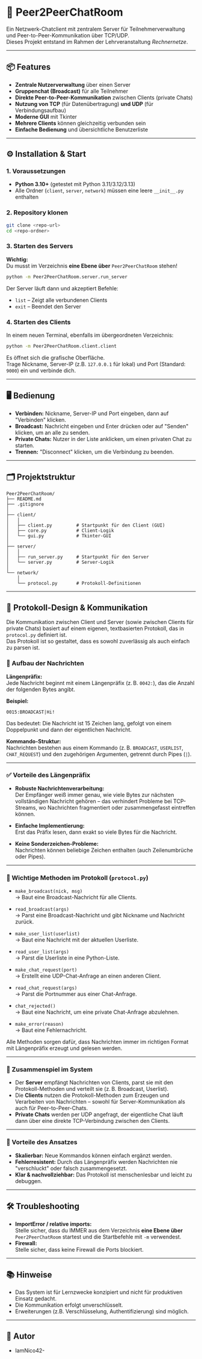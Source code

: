 # 💬 Peer2PeerChatRoom

Ein Netzwerk-Chatclient mit zentralem Server für Teilnehmerverwaltung und Peer-to-Peer-Kommunikation über TCP/UDP.  
Dieses Projekt entstand im Rahmen der Lehrveranstaltung *Rechnernetze*.

---

## 📦 Features

- **Zentrale Nutzerverwaltung** über einen Server
- **Gruppenchat (Broadcast)** für alle Teilnehmer
- **Direkte Peer-to-Peer-Kommunikation** zwischen Clients (private Chats)
- **Nutzung von TCP** (für Datenübertragung) **und UDP** (für Verbindungsaufbau)
- **Moderne GUI** mit Tkinter
- **Mehrere Clients** können gleichzeitig verbunden sein
- **Einfache Bedienung** und übersichtliche Benutzerliste

---

## ⚙️ Installation & Start

### 1. Voraussetzungen

- **Python 3.10+** (getestet mit Python 3.11/3.12/3.13)
- Alle Ordner (`client`, `server`, `network`) müssen eine leere `__init__.py` enthalten

### 2. Repository klonen

```sh
git clone <repo-url>
cd <repo-ordner>
```

### 3. Starten des Servers

**Wichtig:**  
Du musst im Verzeichnis **eine Ebene über** `Peer2PeerChatRoom` stehen!

```sh
python -m Peer2PeerChatRoom.server.run_server
```

Der Server läuft dann und akzeptiert Befehle:
- `list` – Zeigt alle verbundenen Clients
- `exit` – Beendet den Server

### 4. Starten des Clients

In einem neuen Terminal, ebenfalls im übergeordneten Verzeichnis:

```sh
python -m Peer2PeerChatRoom.client.client
```

Es öffnet sich die grafische Oberfläche.  
Trage Nickname, Server-IP (z.B. `127.0.0.1` für lokal) und Port (Standard: `9000`) ein und verbinde dich.

---

## 🖥️ Bedienung

- **Verbinden:** Nickname, Server-IP und Port eingeben, dann auf "Verbinden" klicken.
- **Broadcast:** Nachricht eingeben und Enter drücken oder auf "Senden" klicken, um an alle zu senden.
- **Private Chats:** Nutzer in der Liste anklicken, um einen privaten Chat zu starten.
- **Trennen:** "Disconnect" klicken, um die Verbindung zu beenden.

---

## 🗂️ Projektstruktur

```
Peer2PeerChatRoom/
├── README.md
├── .gitignore 
│
├── client/
│   │
│   ├── client.py         # Startpunkt für den Client (GUI)
│   ├── core.py           # Client-Logik
│   └── gui.py            # Tkinter-GUI
│
├── server/
│   │
│   ├── run_server.py     # Startpunkt für den Server
│   └── server.py         # Server-Logik
│
└── network/
    │
    └── protocol.py       # Protokoll-Definitionen
```

---

## 📡 Protokoll-Design & Kommunikation

Die Kommunikation zwischen Client und Server (sowie zwischen Clients für private Chats) basiert auf einem eigenen, textbasierten Protokoll, das in `protocol.py` definiert ist.  
Das Protokoll ist so gestaltet, dass es sowohl zuverlässig als auch einfach zu parsen ist.

### 🧱 Aufbau der Nachrichten

**Längenpräfix:**  
Jede Nachricht beginnt mit einem Längenpräfix (z. B. `0042:`), das die Anzahl der folgenden Bytes angibt.

**Beispiel:**

```
0015:BROADCAST|Hi!
```

Das bedeutet: Die Nachricht ist 15 Zeichen lang, gefolgt von einem Doppelpunkt und dann der eigentlichen Nachricht.

**Kommando-Struktur:**  
Nachrichten bestehen aus einem Kommando (z. B. `BROADCAST`, `USERLIST`, `CHAT_REQUEST`) und den zugehörigen Argumenten, getrennt durch Pipes (`|`).

---

### ✅ Vorteile des Längenpräfix

- **Robuste Nachrichtenverarbeitung:**  
  Der Empfänger weiß immer genau, wie viele Bytes zur nächsten vollständigen Nachricht gehören – das verhindert Probleme bei TCP-Streams, wo Nachrichten fragmentiert oder zusammengefasst eintreffen können.

- **Einfache Implementierung:**  
  Erst das Präfix lesen, dann exakt so viele Bytes für die Nachricht.

- **Keine Sonderzeichen-Probleme:**  
  Nachrichten können beliebige Zeichen enthalten (auch Zeilenumbrüche oder Pipes).

---

### 🧰 Wichtige Methoden im Protokoll (`protocol.py`)

- `make_broadcast(nick, msg)`  
  → Baut eine Broadcast-Nachricht für alle Clients.

- `read_broadcast(args)`  
  → Parst eine Broadcast-Nachricht und gibt Nickname und Nachricht zurück.

- `make_user_list(userlist)`  
  → Baut eine Nachricht mit der aktuellen Userliste.

- `read_user_list(args)`  
  → Parst die Userliste in eine Python-Liste.

- `make_chat_request(port)`  
  → Erstellt eine UDP-Chat-Anfrage an einen anderen Client.

- `read_chat_request(args)`  
  → Parst die Portnummer aus einer Chat-Anfrage.

- `chat_rejected()`  
  → Baut eine Nachricht, um eine private Chat-Anfrage abzulehnen.

- `make_error(reason)`  
  → Baut eine Fehlernachricht.

Alle Methoden sorgen dafür, dass Nachrichten immer im richtigen Format mit Längenpräfix erzeugt und gelesen werden.

---

### 🔄 Zusammenspiel im System

- Der **Server** empfängt Nachrichten von Clients, parst sie mit den Protokoll-Methoden und verteilt sie (z. B. Broadcast, Userlist).
- Die **Clients** nutzen die Protokoll-Methoden zum Erzeugen und Verarbeiten von Nachrichten – sowohl für Server-Kommunikation als auch für Peer-to-Peer-Chats.
- **Private Chats** werden per UDP angefragt, der eigentliche Chat läuft dann über eine direkte TCP-Verbindung zwischen den Clients.

---

### 🎯 Vorteile des Ansatzes

- **Skalierbar:** Neue Kommandos können einfach ergänzt werden.
- **Fehlerresistent:** Durch das Längenpräfix werden Nachrichten nie "verschluckt" oder falsch zusammengesetzt.
- **Klar & nachvollziehbar:** Das Protokoll ist menschenlesbar und leicht zu debuggen.

---

## 🛠️ Troubleshooting

- **ImportError / relative imports:**  
  Stelle sicher, dass du IMMER aus dem Verzeichnis **eine Ebene über** `Peer2PeerChatRoom` startest und die Startbefehle mit `-m` verwendest.
- **Firewall:**  
  Stelle sicher, dass keine Firewall die Ports blockiert.

---

## 📚 Hinweise

- Das System ist für Lernzwecke konzipiert und nicht für produktiven Einsatz gedacht.
- Die Kommunikation erfolgt unverschlüsselt.
- Erweiterungen (z.B. Verschlüsselung, Authentifizierung) sind möglich.

---

## 👥 Autor

- IamNico42-  
